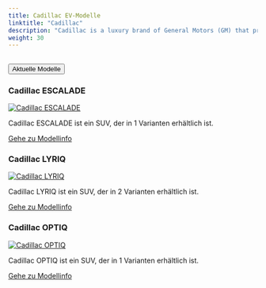 ```yaml
---
title: Cadillac EV-Modelle
linktitle: "Cadillac"
description: "Cadillac is a luxury brand of General Motors (GM) that produces and sells premium vehicles in North America, China, and other markets. Cadillac is known for its history of innovation, design, and performance, as well as its iconic models such as the Escalade, CTS, and Eldorado. "
weight: 30
---
```

<!-- markdownlint-disable MD033 -->
<!-- markdownlint-disable MD010 -->


<div class="accordion" id="accordionPanelsStayOpenExample">
    <div class="accordion-item">
        <h2 class="accordion-header">
            <button class="accordion-button" type="button" data-bs-toggle="collapse" data-bs-target="#panelsStayOpen-collapseOne" aria-expanded="true" aria-controls="panelsStayOpen-collapseOne">
                        Aktuelle Modelle
            </button>
        </h2>
        <div id="panelsStayOpen-collapseOne" class="accordion-collapse collapse show">
            <div class="accordion-body">
    <div class="container p-3 mb-4 bg-body-tertiary rounded border">
        <h3>Cadillac ESCALADE</h3>
        <div class="row">
            <div class="col col-12 col-md-6">
                <a href="escalade">
                    <img src="https://media.evkx.net/multimedia/models/cadillac/escalade/escalade_iq/main_1_st.jpg" class="img-fluid" alt="Cadillac ESCALADE" >
                </a>
            </div>
            <div class="col col-12 col-md-6"><p>
Cadillac ESCALADE ist ein SUV, der in 1 Varianten erhältlich ist.
</p>
	<a href="escalade/" class="btn btn-outline-primary" role="button">Gehe zu Modellinfo</a>
		</div>
	</div>
</div>
    <div class="container p-3 mb-4 bg-body-tertiary rounded border">
        <h3>Cadillac LYRIQ</h3>
        <div class="row">
            <div class="col col-12 col-md-6">
                <a href="lyriq">
                    <img src="https://media.evkx.net/multimedia/models/cadillac/lyriq/lyriq_awd/main_1_st.jpg" class="img-fluid" alt="Cadillac LYRIQ" >
                </a>
            </div>
            <div class="col col-12 col-md-6"><p>
Cadillac LYRIQ ist ein SUV, der in 2 Varianten erhältlich ist.
</p>
	<a href="lyriq/" class="btn btn-outline-primary" role="button">Gehe zu Modellinfo</a>
		</div>
	</div>
</div>
    <div class="container p-3 mb-4 bg-body-tertiary rounded border">
        <h3>Cadillac OPTIQ</h3>
        <div class="row">
            <div class="col col-12 col-md-6">
                <a href="optiq">
                    <img src="https://media.evkx.net/multimedia/models/cadillac/optiq/main_1_st.jpg" class="img-fluid" alt="Cadillac OPTIQ" >
                </a>
            </div>
            <div class="col col-12 col-md-6"><p>
Cadillac OPTIQ ist ein SUV, der in 1 Varianten erhältlich ist.
</p>
	<a href="optiq/" class="btn btn-outline-primary" role="button">Gehe zu Modellinfo</a>
		</div>
	</div>
</div>
        </div>
    </div>
</div></div>

